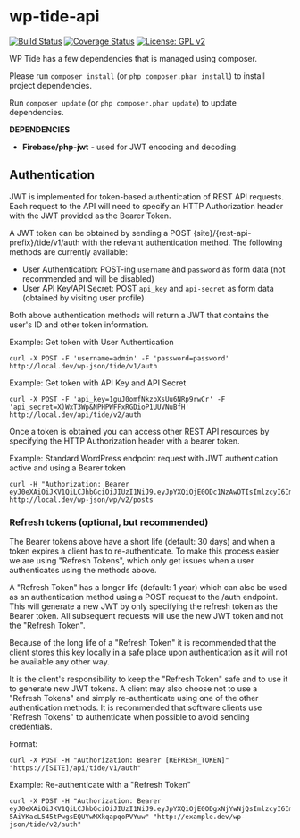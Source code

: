 # wp-tide-api

[![Build Status](https://travis-ci.org/wptide/wp-tide-api.svg?branch=develop)](https://travis-ci.org/wptide/wp-tide-api) [![Coverage Status](https://coveralls.io/repos/wptide/wp-tide-api/badge.svg?branch=develop)](https://coveralls.io/github/wptide/wp-tide-api) [![License: GPL v2](https://img.shields.io/badge/License-GPL%20v2-blue.svg)](https://www.gnu.org/licenses/old-licenses/gpl-2.0.en.html)

WP Tide has a few dependencies that is managed using composer.

Please run `composer install` (or `php composer.phar install`) to install project dependencies.

Run `composer update` (or `php composer.phar update`) to update dependencies.

**DEPENDENCIES**

* **Firebase/php-jwt** - used for JWT encoding and decoding.


## Authentication

JWT is implemented for token-based authentication of REST API requests. Each request to the API will need to specify an
HTTP Authorization header with the JWT provided as the Bearer Token.

A JWT token can be obtained by sending a POST {site}/{rest-api-prefix}/tide/v1/auth with the relevant
authentication method.  The following methods are currently available:  

* User Authentication: POST-ing `username` and `password` as form data (not recommended and will be disabled)
* User API Key/API Secret: POST `api_key` and `api-secret` as form data (obtained by visiting user profile)

Both above authentication methods will return a JWT that contains the user's ID and other token information.

Example: Get token with User Authentication
```
curl -X POST -F 'username=admin' -F 'password=password' http://local.dev/wp-json/tide/v1/auth
```

Example: Get token with API Key and API Secret
```
curl -X POST -F 'api_key=1guJ0omfNkzoXsUu6NRp9rwCr' -F 'api_secret=X)WxT3Wp&NPHPWFFxRGDioP1UUVNuBfH' http://local.dev/api/tide/v2/auth
```

Once a token is obtained you can access other REST API resources by specifying the HTTP Authorization header with a bearer token.

Example: Standard WordPress endpoint request with JWT authentication active and using a Bearer token
```
curl -H "Authorization: Bearer eyJ0eXAiOiJKV1QiLCJhbGciOiJIUzI1NiJ9.eyJpYXQiOjE0ODc1NzAwOTIsImlzcyI6Imh0dHA6XC9cL3NpbmdsZTUuZGV2IiwiZXhwIjoxNDkwMTYyMDkyLCJkYXRhIjp7ImNsaWVudCI6eyJpZCI6MSwidHlwZSI6IndwX3VzZXIifX19.HGqNFaH742QPsMy0zkFmuiiRvlBczVoeorr6uVnwwZ4" http://local.dev/wp-json/wp/v2/posts
```

### Refresh tokens (optional, but recommended)

The Bearer tokens above have a short life (default: 30 days) and when a token expires a client has to re-authenticate. To make this process easier
we are using "Refresh Tokens", which only get issues when a user authenticates using the methods above.

A "Refresh Token" has a longer life (default: 1 year) which can also be used as an authentication method using a POST request to
the /auth endpoint. This will generate a new JWT by only specifying the refresh token as the Bearer token. All subsequent
requests will use the new JWT token and not the "Refresh Token".

Because of the long life of a "Refresh Token" it is recommended that the client stores this key locally in a safe place upon
authentication as it will not be available any other way.

It is the client's responsibility to keep the "Refresh Token" safe and to use it to generate new JWT tokens. A client may also
choose not to use a "Refresh Tokens" and simply re-authenticate using one of the other authentication methods. It is recommended
that software clients use "Refresh Tokens" to authenticate when possible to avoid sending credentials.

Format:
```
curl -X POST -H "Authorization: Bearer [REFRESH_TOKEN]" "https://[SITE]/api/tide/v1/auth"
```

Example: Re-authenticate with a "Refresh Token"
```
curl -X POST -H "Authorization: Bearer eyJ0eXAiOiJKV1QiLCJhbGciOiJIUzI1NiJ9.eyJpYXQiOjE0ODgxNjYwNjQsImlzcyI6Imh0dHA6XC9cL3NpbmdsZTUuZGV2IiwiZXhwIjoxNTE5NzAyMDY0LCJkYXRhIjp7InRva2VuX3R5cGUiOiJyZWZyZXNoIiwiY2xpZW50Ijp7ImlkIjoxLCJ0eXBlIjoid3BfdXNlciJ9fX0.FP11UCDo-5AiYKacL545tPwgsEQUYwMXkqapqoPVYuw" "http://example.dev/wp-json/tide/v2/auth"
```

